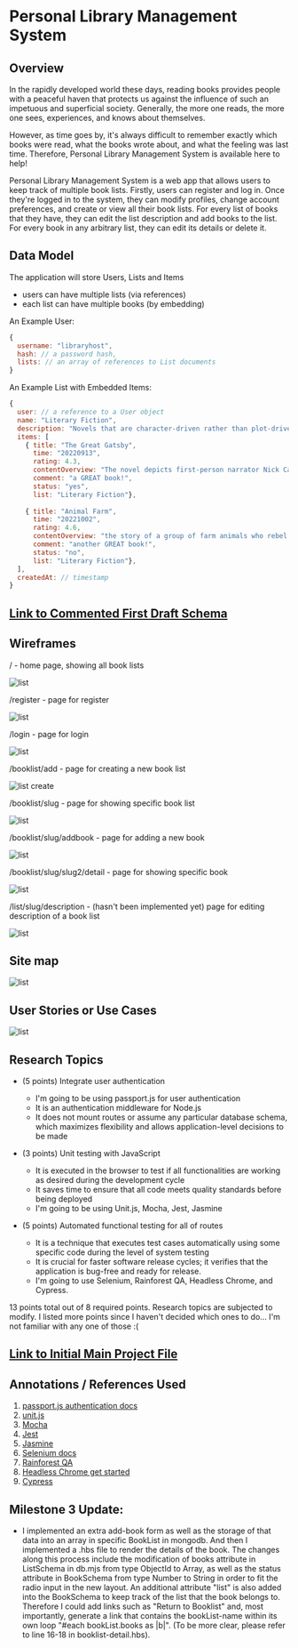 <!-- (__TODO__: your project name) -->

# Personal Library Management System

## Overview

<!-- (__TODO__: a brief one or two paragraph, high-level description of your project) -->

In the rapidly developed world these days, reading books provides people with a peaceful haven that protects us against the influence of such an impetuous and superficial society. Generally, the more one reads, the more one sees, experiences, and knows about themselves.

However, as time goes by, it's always difficult to remember exactly which books were read, what the books wrote about, and what the feeling was last time. Therefore, Personal Library Management System is available here to help!

Personal Library Management System is a web app that allows users to keep track of multiple book lists. Firstly, users can register and log in. Once they're logged in to the system, they can modify profiles, change account preferences, and create or view all their book lists. For every list of books that they have, they can edit the list description and add books to the list. For every book in any arbitrary list, they can edit its details or delete it.

## Data Model

<!-- (__TODO__: a description of your application's data and their relationships to each other)  -->

The application will store Users, Lists and Items

* users can have multiple lists (via references)
* each list can have multiple books (by embedding)

<!-- (__TODO__: sample documents) -->

An Example User:

```javascript
{
  username: "libraryhost",
  hash: // a password hash,
  lists: // an array of references to List documents
}
```

An Example List with Embedded Items:

```javascript
{
  user: // a reference to a User object
  name: "Literary Fiction",
  description: "Novels that are character-driven rather than plot-driven, examine the human condition, use language in an experimental or poetic fashion, or are simply considered \"serious\" art.",
  items: [
    { title: "The Great Gatsby",
      time: "20220913",
      rating: 4.3,
      contentOverview: "The novel depicts first-person narrator Nick Carraway's interactions with mysterious millionaire Jay Gatsby and Gatsby's obsession to reunite with his former lover, Daisy Buchanan",
      comment: "a GREAT book!",
      status: "yes",
      list: "Literary Fiction"},
    
    { title: "Animal Farm",
      time: "20221002",
      rating: 4.6,
      contentOverview: "the story of a group of farm animals who rebel against their human farmer, hoping to create a society where the animals can be equal, free, and happy. Ultimately, the rebellion is betrayed, and the farm ends up in a state as bad as it was before, under the dictatorship of a pig named Napoleon.",
      comment: "another GREAT book!",
      status: "no",
      list: "Literary Fiction"},
  ],
  createdAt: // timestamp
}
```

## [Link to Commented First Draft Schema](db.mjs) 

<!-- (__TODO__: create a first draft of your Schemas in db.mjs and link to it) -->

## Wireframes

<!-- (__TODO__: wireframes for all of the pages on your site; they can be as simple as photos of drawings or you can use a tool like Balsamiq, Omnigraffle, etc.) -->


/ - home page, showing all book lists

![list](documentation/main.png)

/register - page for register

![list](documentation/register.png)

/login - page for login

![list](documentation/login.png)

/booklist/add - page for creating a new book list

![list create](documentation/list-add.png)

/booklist/slug - page for showing specific book list

![list](documentation/list-slug.png)

/booklist/slug/addbook - page for adding a new book

![list](documentation/addbook.png)

/booklist/slug/slug2/detail - page for showing specific book

![list](documentation/book-slug.png)

/list/slug/description - (hasn't been implemented yet) page for editing description of a book list

![list](documentation/list-description.jpg)

## Site map

<!-- (__TODO__: draw out a site map that shows how pages are related to each other) 

Here's a [complex example from wikipedia](https://upload.wikimedia.org/wikipedia/commons/2/20/Sitemap_google.jpg), but you can create one without the screenshots, drop shadows, etc. ... just names of pages and where they flow to. -->

![list](documentation/site-map.jpg)

## User Stories or Use Cases

<!-- (__TODO__: write out how your application will be used through [user stories](http://en.wikipedia.org/wiki/User_story#Format) and / or [use cases](https://en.wikipedia.org/wiki/Use_case)) -->

![list](documentation/UseCaseDiagram.jpg)

## Research Topics

<!-- (__TODO__: the research topics that you're planning on working on along with their point values... and the total points of research topics listed) -->

* (5 points) Integrate user authentication
    * I'm going to be using passport.js for user authentication
    * It is an authentication middleware for Node.js
    * It does not mount routes or assume any particular database schema, which maximizes flexibility and allows application-level decisions to be made
    
* (3 points) Unit testing with JavaScript
    * It is executed in the browser to test if all functionalities are working as desired during the development cycle
    * It saves time to ensure that all code meets quality standards before being deployed
    * I'm going to be using Unit.js, Mocha, Jest, Jasmine

* (5 points) Automated functional testing for all of routes
    * It is a technique that executes test cases automatically using some specific code during the level of system testing
    * It is crucial for faster software release cycles; it verifies that the application is bug-free and ready for release.
    * I'm going to use Selenium, Rainforest QA, Headless Chrome, and Cypress.

13 points total out of 8 required points. Research topics are subjected to modify. I listed more points since I haven't decided which ones to do... I'm not familiar with any one of those :( 
<!-- (___TODO__: addtional points will __not__ count for extra credit) -->


## [Link to Initial Main Project File](app.mjs) 

<!-- (__TODO__: create a skeleton Express application with a package.json, app.mjs, views folder, etc. ... and link to your initial app.mjs) -->

## Annotations / References Used

<!-- (__TODO__: list any tutorials/references/etc. that you've based your code off of) -->

1. [passport.js authentication docs](http://passportjs.org/docs)
2. [unit.js](https://unitjs.com)
3. [Mocha](https://mochajs.org)
4. [Jest](https://jestjs.io)
5. [Jasmine](https://jasmine.github.io)
6. [Selenium docs](https://www.selenium.dev/documentation)
7. [Rainforest QA](https://www.rainforestqa.com)
8. [Headless Chrome get started](https://developer.chrome.com/blog/headless-chrome)
9. [Cypress](https://www.cypress.io)

## Milestone 3 Update:
* I implemented an extra add-book form as well as the storage of that data into an array in specific BookList in mongodb. And then I implemented a .hbs file to render the details of the book. The changes along this process include the modification of books attribute in ListSchema in db.mjs from type ObjectId to Array, as well as the status attribute in BookSchema from type Number to String in order to fit the radio input in the new layout. An additional attribute "list" is also added into the BookSchema to keep track of the list that the book belongs to. Therefore I could add links such as "Return to Booklist" and, most importantly, generate a link that contains the bookList-name within its own loop "#each bookList.books as |b|". (To be more clear, please refer to line 16-18 in booklist-detail.hbs).